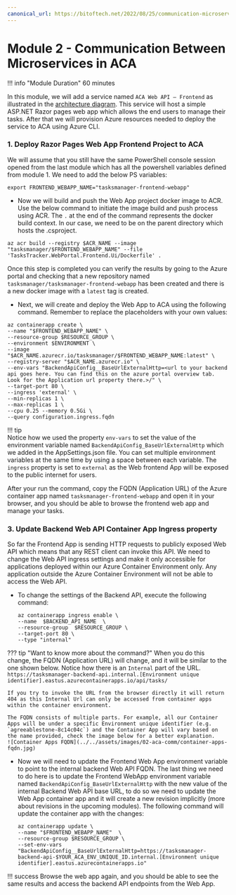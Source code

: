 ```yaml
---
canonical_url: https://bitoftech.net/2022/08/25/communication-microservices-azure-container-apps/
---
```


# Module 2 - Communication Between Microservices in ACA
!!! info "Module Duration"
    60 minutes

In this module, we will add a service named `ACA Web API – Frontend` as illustrated in the [architecture diagram](../../assets/images/00-workshop-intro/ACA-Architecture-workshop.jpg). This service will host a simple ASP.NET Razor pages web app which allows the end users to manage their tasks. After that we will provision Azure resources needed to deploy the service to ACA using Azure CLI.

### 1. Deploy Razor Pages Web App Frontend Project to ACA

We will assume that you still have the same PowerShell console session opened from the last module which has all the powershell variables defined from module 1. We need to add the below PS variables:

```shell
export FRONTEND_WEBAPP_NAME="tasksmanager-frontend-webapp"
```
- Now we will build and push the Web App project docker image to ACR. Use the below command to initiate the image build and push process using ACR. The `.` at the end of the command represents the docker build context. In our case, we need to be on the parent directory which hosts the .csproject.
    
```shell
az acr build --registry $ACR_NAME --image "tasksmanager/$FRONTEND_WEBAPP_NAME" --file 'TasksTracker.WebPortal.Frontend.Ui/Dockerfile' .
```
Once this step is completed you can verify the results by going to the Azure portal and checking that a new repository named `tasksmanager/tasksmanager-frontend-webapp` has been created and there is a new docker image with a `latest` tag is created.

- Next, we will create and deploy the Web App to ACA using the following command. Remember to replace the placeholders with your own values:


```shell
az containerapp create \
--name "$FRONTEND_WEBAPP_NAME" \
--resource-group $RESOURCE_GROUP \
--environment $ENVIRONMENT \
--image "$ACR_NAME.azurecr.io/tasksmanager/$FRONTEND_WEBAPP_NAME:latest" \
--registry-server "$ACR_NAME.azurecr.io" \
--env-vars "BackendApiConfig__BaseUrlExternalHttp=<url to your backend api goes here. You can find this on the azure portal overview tab. Look for the Application url property there.>/" \
--target-port 80 \
--ingress 'external' \
--min-replicas 1 \
--max-replicas 1 \
--cpu 0.25 --memory 0.5Gi \
--query configuration.ingress.fqdn
```
!!! tip    
    Notice how we used the property `env-vars` to set the value of the environment variable named `BackendApiConfig_BaseUrlExternalHttp` which we added in the AppSettings.json file. You can set multiple environment variables at the same time by using a space between each variable.
    The `ingress` property is set to `external` as the Web frontend App will be exposed to the public internet for users.

After your run the command, copy the FQDN (Application URL) of the Azure container app named `tasksmanager-frontend-webapp` and open it in your browser, and you should be able to browse the frontend web app and manage your tasks.

### 3. Update Backend Web API Container App Ingress property

So far the Frontend App is sending HTTP requests to publicly exposed Web API which means that any REST client can invoke this API. We need to change the Web API ingress settings and make it only accessible for applications deployed within our Azure Container Environment only. Any application outside the Azure Container Environment will not be able to access the Web API.

- To change the settings of the Backend API, execute the following command:

    ```shell
    az containerapp ingress enable \
    --name  $BACKEND_API_NAME  \
    --resource-group  $RESOURCE_GROUP \
    --target-port 80 \
    --type "internal"
    ```

??? tip "Want to know more about the command?"
    When you do this change, the FQDN (Application URL) will change, and it will be similar to the one shown below. Notice how there is an `Internal` part of the URL. `https://tasksmanager-backend-api.internal.[Environment unique identifier].eastus.azurecontainerapps.io/api/tasks/`
    
    If you try to invoke the URL from the browser directly it will return 404 as this Internal Url can only be accessed from container apps within the container environment.
    
    The FQDN consists of multiple parts. For example, all our Container Apps will be under a specific Environment unique identifier (e.g. `agreeablestone-8c14c04c`) and the Container App will vary based on the name provided, check the image below for a better explanation.
    ![Container Apps FQDN](../../assets/images/02-aca-comm/container-apps-fqdn.jpg)

- Now we will need to update the Frontend Web App environment variable to point to the internal backend Web API FQDN. The last thing we need to do here is to update the Frontend WebApp environment variable named `BackendApiConfig_BaseUrlExternalHttp` with the new value of the internal Backend Web API base URL, to do so we need to update the Web App container app and it will create a new revision implicitly (more about revisions in the upcoming modules). The following command will update the container app with the changes:

    ```shell
    az containerapp update \
    --name "$FRONTEND_WEBAPP_NAME"  \
    --resource-group $RESOURCE_GROUP \
    --set-env-vars "BackendApiConfig__BaseUrlExternalHttp=https://tasksmanager-backend-api-$YOUR_ACA_ENV_UNIQUE_ID.internal.[Environment unique identifier].eastus.azurecontainerapps.io"
    ```
!!! success
    Browse the web app again, and you should be able to see the same results and access the backend API endpoints from the Web App.

